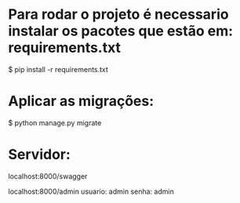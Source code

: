 # Para rodar o projeto é necessario instalar os pacotes que estão em: requirements.txt
$ pip install -r requirements.txt

# Aplicar as migrações:
$ python manage.py migrate

# Servidor:
localhost:8000/swagger

localhost:8000/admin
usuario: admin
senha: admin
